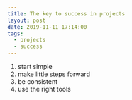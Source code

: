 ```yaml
---
title: The key to success in projects
layout: post
date: 2019-11-11 17:14:00
tags:
  - projects
  - success
---
```


1. start simple
2. make little steps forward
3. be consistent
4. use the right tools
